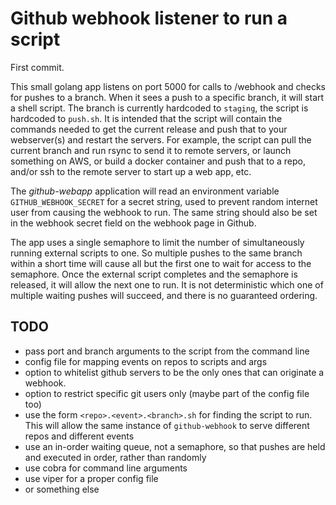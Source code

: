 # Github webhook listener to run a script

First commit.

This small golang app listens on port 5000 for calls to /webhook and
checks for pushes to a branch. When it sees a push to a specific
branch, it will start a shell script. The branch is currently
hardcoded to `staging`, the script is hardcoded to `push.sh`.  It is
intended that the script will contain the commands needed to get the
current release and push that to your webserver(s) and restart the
servers.  For example, the script can pull the current branch and run
rsync to send it to remote servers, or launch something on AWS, or
build a docker container and push that to a repo, and/or ssh to the
remote server to start up a web app, etc.

The _github-webapp_ application will read an environment variable
`GITHUB_WEBHOOK_SECRET` for a secret string, used to prevent random
internet user from causing the webhook to run. The same string should
also be set in the webhook secret field on the webhook page in Github.

The app uses a single semaphore to limit the number of simultaneously
running external scripts to one. So multiple pushes to the same branch
within a short time will cause all but the first one to wait for
access to the semaphore. Once the external script completes and the
semaphore is released, it will allow the next one to run. It is not
deterministic which one of multiple waiting pushes will succeed, and
there is no guaranteed ordering.


## TODO

- pass port and branch arguments to the script from the command line
- config file for mapping events on repos to scripts and args
- option to whitelist github servers to be the only ones that can
  originate a webhook.
- option to restrict specific git users only (maybe part of the config file too)
- use the form `<repo>.<event>.<branch>.sh` for finding the script to
  run. This will allow the same instance of `github-webhook` to serve
  different repos and different events
- use an in-order waiting queue, not a semaphore, so that pushes are
  held and executed in order, rather than randomly
- use cobra for command line arguments
- use viper for a proper config file
- or something else
